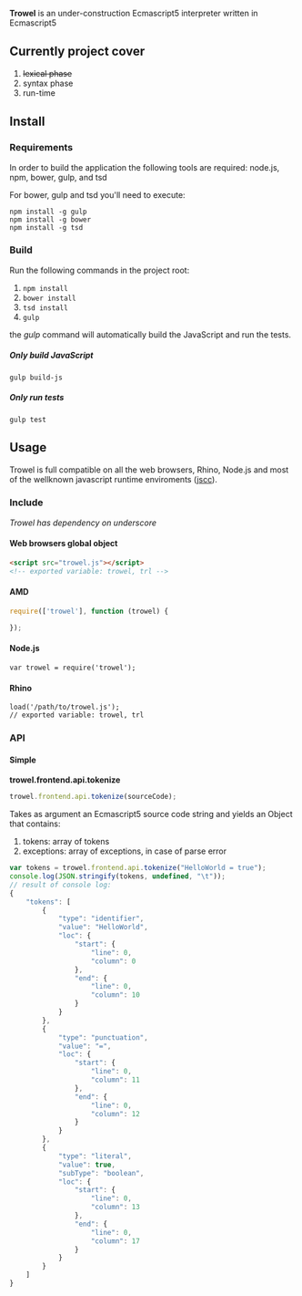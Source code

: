 **Trowel** is an under-construction Ecmascript5 interpreter written in Ecmascript5

## Currently project cover

1. ~~lexical phase~~
2. syntax phase
3. run-time

## Install 

### Requirements

In order to build the application the following tools are required: node.js, npm, bower, gulp, and tsd

For bower, gulp and tsd you'll need to execute:
```
npm install -g gulp
npm install -g bower
npm install -g tsd
```

### Build

Run the following commands in the project root:

1. `npm install`
2. `bower install`
3. `tsd install`
4. `gulp`

the *gulp* command will automatically build the JavaScript and run the tests.

##### Only build JavaScript

`gulp build-js`

##### Only run tests

`gulp test`

## Usage

Trowel is full compatible on all the web browsers, Rhino, Node.js and most of the wellknown javascript runtime enviroments ([jscc](http://jscc.info/)).

### Include

*Trowel has dependency on underscore*

#### Web browsers global object

```html
<script src="trowel.js"></script>
<!-- exported variable: trowel, trl -->
```

#### AMD

```javascript
require(['trowel'], function (trowel) {

});
```

#### Node.js

```
var trowel = require('trowel');
```

#### Rhino

```
load('/path/to/trowel.js');
// exported variable: trowel, trl
```

### API

#### Simple

**trowel.frontend.api.tokenize**

```javascript
trowel.frontend.api.tokenize(sourceCode);
```

Takes as argument an Ecmascript5 source code string and yields an Object that contains: 
1. tokens: array of tokens
2. exceptions: array of exceptions, in case of parse error 

```javascript
var tokens = trowel.frontend.api.tokenize("HelloWorld = true");
console.log(JSON.stringify(tokens, undefined, "\t"));
// result of console log:
{
	"tokens": [
		{
			"type": "identifier",
			"value": "HelloWorld",
			"loc": {
				"start": {
					"line": 0,
					"column": 0
				},
				"end": {
					"line": 0,
					"column": 10
				}
			}
		},
		{
			"type": "punctuation",
			"value": "=",
			"loc": {
				"start": {
					"line": 0,
					"column": 11
				},
				"end": {
					"line": 0,
					"column": 12
				}
			}
		},
		{
			"type": "literal",
			"value": true,
			"subType": "boolean",
			"loc": {
				"start": {
					"line": 0,
					"column": 13
				},
				"end": {
					"line": 0,
					"column": 17
				}
			}
		}
	]
}
```
